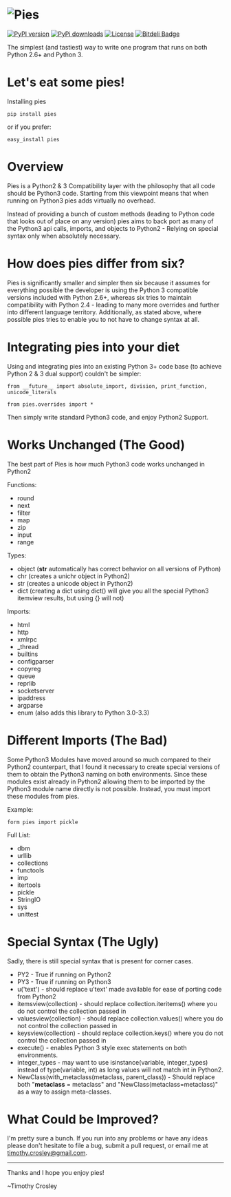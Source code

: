 ![Pies](https://raw.github.com/timothycrosley/pies/develop/logo.png)
====================
[![PyPI version](https://badge.fury.io/py/pies.png)](http://badge.fury.io/py/pies)
[![PyPi downloads](https://pypip.in/d/pies/badge.png)](https://crate.io/packages/pies/)
[![License](https://pypip.in/license/pies/badge.png)](https://pypi.python.org/pypi/pies/)
[![Bitdeli Badge](https://d2weczhvl823v0.cloudfront.net/timothycrosley/pies/trend.png)](https://bitdeli.com/free "Bitdeli Badge")

The simplest (and tastiest) way to write one program that runs on both Python 2.6+ and Python 3.

Let's eat some pies!
======================

Installing pies

    pip install pies

or if you prefer:

    easy_install pies

Overview
====================

Pies is a Python2 & 3 Compatibility layer with the philosophy that all code should be Python3 code.
Starting from this viewpoint means that when running on Python3 pies adds virtually no overhead.

Instead of providing a bunch of custom methods (leading to Python code that looks out of place on any version)
pies aims to back port as many of the Python3 api calls, imports, and objects to Python2 - Relying on special syntax
only when absolutely necessary.

How does pies differ from six?
====================

Pies is significantly smaller and simpler then six because it assumes for
everything possible the developer is using the Python 3 compatible versions included with Python 2.6+,
whereas six tries to maintain compatibility with Python 2.4 -
leading to many more overrides and further into different language territory.
Additionally, as stated above, where possible pies tries to enable you to not have to change syntax at all.

Integrating pies into your diet
======================

Using and integrating pies into an existing Python 3+ code base (to achieve Python 2 & 3 dual support) couldn't be simpler:

    from __future__ import absolute_import, division, print_function, unicode_literals

    from pies.overrides import *

Then simply write standard Python3 code, and enjoy Python2 Support.

Works Unchanged (The Good)
======================

The best part of Pies is how much Python3 code works unchanged in Python2

Functions:

- round
- next
- filter
- map
- zip
- input
- range

Types:

- object (__str__ automatically has correct behavior on all versions of Python)
- chr (creates a unichr object in Python2)
- str (creates a unicode object in Python2)
- dict (creating a dict using dict() will give you all the special Python3 itemview results, but using {} will not)

Imports:

- html
- http
- xmlrpc
- _thread
- builtins
- configparser
- copyreg
- queue
- reprlib
- socketserver
- ipaddress
- argparse
- enum (also adds this library to Python 3.0-3.3)

Different Imports (The Bad)
======================

Some Python3 Modules have moved around so much compared to their Python2 counterpart, that I found it necessary to create special
versions of them to obtain the Python3 naming on both environments. Since these modules exist already in Python2
allowing them to be imported by the Python3 module name directly is not possible. Instead, you must import these
modules from pies.

Example:

    form pies import pickle

Full List:

- dbm
- urllib
- collections
- functools
- imp
- itertools
- pickle
- StringIO
- sys
- unittest

Special Syntax (The Ugly)
======================

Sadly, there is still special syntax that is present for corner cases.

- PY2 - True if running on Python2
- PY3 - True if running on Python3
- u('text') - should replace u'text' made available for ease of porting code from Python2
- itemsview(collection) - should replace collection.iteritems() where you do not control the collection passed in
- valuesview(collection) - should replace collection.values() where you do not control the collection passed in
- keysview(collection) - should replace collection.keys() where you do not control the collection passed in
- execute() - enables Python 3 style exec statements on both environments.
- integer_types - may want to use isinstance(variable, integer_types) instead of type(variable, int) as long values will not match int in Python2.
- NewClass(with_metaclass(metaclass, parent_class)) - Should replace both "__metaclass__ = metaclass" and "NewClass(metaclass=metaclass)" as a way to assign meta-classes.

What Could be Improved?
======================

I'm pretty sure a bunch. If you run into any problems or have any ideas please don't hesitate to file a bug, submit a pull request,
or email me at timothy.crosley@gmail.com.

--------------------------------------------

Thanks and I hope you enjoy pies!

~Timothy Crosley
